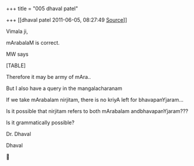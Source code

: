 +++
title = "005 dhaval patel"

+++
[[dhaval patel	2011-06-05, 08:27:49 [Source](https://groups.google.com/g/samskrita/c/WLFGVAC7i-4)]]



Vimala ji,

mArabalaM is correct.

MW says

[TABLE]

Therefore it may be army of mAra..

  

But I also have a query in the mangalacharanam

If we take mArabalam nirjitam, there is no kriyA left for bhavapanYjaram...

Is it possible that nirjitam refers to both mArabalam andbhavapanYjaram???

Is it grammatically possible?

  

Dr. Dhaval

  

  

Dhaval




